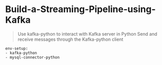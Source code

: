 # Build-a-Streaming-Pipeline-using-Kafka


> Use kafka-python to interact with Kafka server in Python
> Send and receive messages through the Kafka-python client



```
env-setup:
- kafka-python
- mysql-connector-python
```


